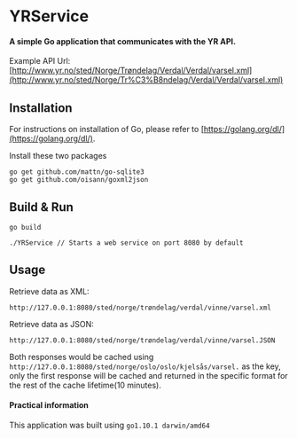 # YRService
#### A simple Go application that communicates with the YR API.

Example API Url: [http://www.yr.no/sted/Norge/Trøndelag/Verdal/Verdal/varsel.xml](http://www.yr.no/sted/Norge/Tr%C3%B8ndelag/Verdal/Verdal/varsel.xml)

## Installation

For instructions on installation of Go, please refer to [https://golang.org/dl/](https://golang.org/dl/).

Install these two packages
```
go get github.com/mattn/go-sqlite3
go get github.com/oisann/goxml2json
```

## Build & Run
```
go build

./YRService // Starts a web service on port 8080 by default
```

## Usage
Retrieve data as XML:
```
http://127.0.0.1:8080/sted/norge/trøndelag/verdal/vinne/varsel.xml
```

Retrieve data as JSON:
```
http://127.0.0.1:8080/sted/norge/trøndelag/verdal/vinne/varsel.JSON
```

Both responses would be cached using `http://127.0.0.1:8080/sted/norge/oslo/oslo/kjelsås/varsel.` as the key, only the first response will be cached and returned in the specific format for the rest of the cache lifetime(10 minutes).

#### Practical information
This application was built using `go1.10.1 darwin/amd64`
